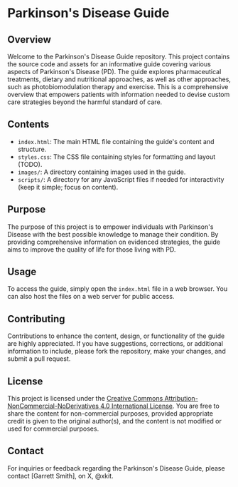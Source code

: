# Parkinson's Disease Guide

## Overview
Welcome to the Parkinson's Disease Guide repository. This project contains the source code and assets for an informative guide covering various aspects of Parkinson's Disease (PD). The guide explores pharmaceutical treatments, dietary and nutritional approaches, as well as other approaches, such as photobiomodulation therapy and exercise. This is a comprehensive overview that empowers patients with information needed to devise custom care strategies beyond the harmful standard of care.

## Contents
- `index.html`: The main HTML file containing the guide's content and structure.
- `styles.css`: The CSS file containing styles for formatting and layout (TODO).
- `images/`: A directory containing images used in the guide.
- `scripts/`: A directory for any JavaScript files if needed for interactivity (keep it simple; focus on content).

## Purpose
The purpose of this project is to empower individuals with Parkinson's Disease with the best possible knowledge to manage their condition. By providing comprehensive information on evidenced strategies, the guide aims to improve the quality of life for those living with PD.

## Usage
To access the guide, simply open the `index.html` file in a web browser. You can also host the files on a web server for public access.

## Contributing
Contributions to enhance the content, design, or functionality of the guide are highly appreciated. If you have suggestions, corrections, or additional information to include, please fork the repository, make your changes, and submit a pull request.

## License
This project is licensed under the [Creative Commons Attribution-NonCommercial-NoDerivatives 4.0 International License](https://creativecommons.org/licenses/by-nc-nd/4.0/). You are free to share the content for non-commercial purposes, provided appropriate credit is given to the original author(s), and the content is not modified or used for commercial purposes.

## Contact
For inquiries or feedback regarding the Parkinson's Disease Guide, please contact [Garrett Smith], on X, @xkit.
